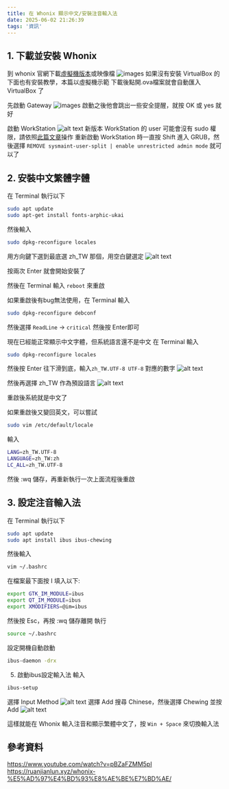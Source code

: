 ```yaml
---
title: 在 Whonix 顯示中文/安裝注音輸入法
date: 2025-06-02 21:26:39
tags: '資訊'
---
```

## 1. 下載並安裝 Whonix

到 whonix 官網下載[虛擬機版本](https://www.whonix.org/wiki/VirtualBox#stable_Xfce)或映像檔
![images](images/20250602/image1.webp)
如果沒有安裝 VirtualBox 的下面也有安裝教學，本篇以虛擬機示範
下載後點開.ova檔案就會自動匯入 VirtualBox 了

先啟動 Gateway
![images](images/20250602/image2.webp)
啟動之後他會跳出一些安全提醒，就按 OK 或 yes 就好

啟動 WorkStation
![alt text](images/20250602/image3.webp)
新版本 WorkStation 的 user 可能會沒有 sudo 權限，請依照[此篇文章](https://www.kicksecure.com/wiki/Unrestricted_admin_mode)操作
重新啟動 WorkStation 時一直按 Shift 進入 GRUB，然後選擇 `REMOVE sysmaint-user-split | enable unrestricted admin mode` 就可以了

## 2. 安裝中文繁體字體

在 Terminal 執行以下
```bash
sudo apt update
sudo apt-get install fonts-arphic-ukai
```
然後輸入
```bash
sudo dpkg-reconfigure locales
```
用方向鍵下選到最底選 zh_TW 那個，用空白鍵選定
![alt text](images/20250602/image-2.webp)

按兩次 Enter 就會開始安裝了

然後在 Terminal 輸入 `reboot` 來重啟

如果重啟後有bug無法使用，在 Terminal 輸入
```bash
sudo dpkg-reconfigure debconf
```

然後選擇 `ReadLine` -> `critical` 然後按 Enter即可

現在已經能正常顯示中文字體，但系統語言還不是中文
在 Terminal 輸入
```bash
sudo dpkg-reconfigure locales
```
然後按 Enter 往下滑到底，輸入```zh_TW.UTF-8 UTF-8``` 對應的數字
![alt text](images/20250602/image-4.webp)

然後再選擇 zh_TW 作為預設語言
![alt text](images/20250602/image-5.webp)

重啟後系統就是中文了

如果重啟後又變回英文，可以嘗試
```bash
sudo vim /etc/default/locale
```
輸入
```bash
LANG=zh_TW.UTF-8
LANGUAGE=zh_TW:zh
LC_ALL=zh_TW.UTF-8
```
然後 :wq 儲存，再重新執行一次上面流程後重啟
## 3. 設定注音輸入法

在 Terminal 執行以下
```bash
sudo apt update
sudo apt install ibus ibus-chewing
```
然後輸入
```bash
vim ~/.bashrc
```
在檔案最下面按 I 填入以下:
```bash
export GTK_IM_MODULE=ibus
export QT_IM_MODULE=ibus
export XMODIFIERS=@im=ibus
```
然後按 Esc，再按 :wq 儲存離開
執行
```bash
source ~/.bashrc
```
設定開機自動啟動
```bash
ibus-daemon -drx
```

5. 啟動ibus設定輸入法
輸入
```bash
ibus-setup
```
選擇 Input Method
![alt text](images/20250602/image.webp)
選擇 Add 搜尋 Chinese，然後選擇 Chewing 並按 Add
![alt text](images/20250602/image-1.webp)

這樣就能在 Whonix 輸入注音和顯示繁體中文了，按 `Win + Space` 來切換輸入法

## 參考資料
https://www.youtube.com/watch?v=pBZaFZMM5pI
https://ruanjianlun.xyz/whonix-%E5%AD%97%E4%BD%93%E8%AE%BE%E7%BD%AE/